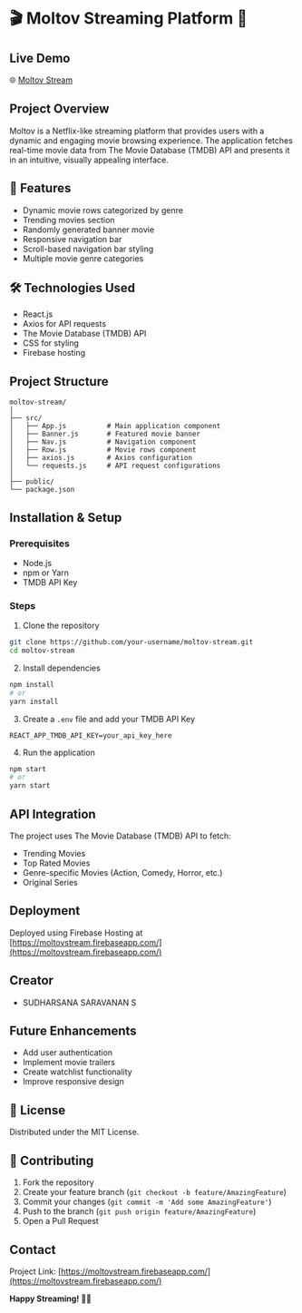 # 🎬 Moltov Streaming Platform 🍿

## Live Demo
🌐 [Moltov Stream](https://moltovstream.firebaseapp.com/)

## Project Overview
Moltov is a Netflix-like streaming platform that provides users with a dynamic and engaging movie browsing experience. The application fetches real-time movie data from The Movie Database (TMDB) API and presents it in an intuitive, visually appealing interface.

## 🌟 Features
- Dynamic movie rows categorized by genre
- Trending movies section
- Randomly generated banner movie
- Responsive navigation bar
- Scroll-based navigation bar styling
- Multiple movie genre categories

## 🛠 Technologies Used
- React.js
- Axios for API requests
- The Movie Database (TMDB) API
- CSS for styling
- Firebase hosting

## Project Structure
```
moltov-stream/
│
├── src/
│   ├── App.js          # Main application component
│   ├── Banner.js       # Featured movie banner
│   ├── Nav.js          # Navigation component
│   ├── Row.js          # Movie rows component
│   ├── axios.js        # Axios configuration
│   └── requests.js     # API request configurations
│
├── public/
└── package.json
```

## Installation & Setup

### Prerequisites
- Node.js
- npm or Yarn
- TMDB API Key

### Steps
1. Clone the repository
```bash
git clone https://github.com/your-username/moltov-stream.git
cd moltov-stream
```

2. Install dependencies
```bash
npm install
# or
yarn install
```

3. Create a `.env` file and add your TMDB API Key
```
REACT_APP_TMDB_API_KEY=your_api_key_here
```

4. Run the application
```bash
npm start
# or
yarn start
```

## API Integration
The project uses The Movie Database (TMDB) API to fetch:
- Trending Movies
- Top Rated Movies
- Genre-specific Movies (Action, Comedy, Horror, etc.)
- Original Series

## Deployment
Deployed using Firebase Hosting at [https://moltovstream.firebaseapp.com/](https://moltovstream.firebaseapp.com/)

## Creator
- SUDHARSANA SARAVANAN S

## Future Enhancements
- Add user authentication
- Implement movie trailers
- Create watchlist functionality
- Improve responsive design

## 📄 License
Distributed under the MIT License.

## 🚀 Contributing
1. Fork the repository
2. Create your feature branch (`git checkout -b feature/AmazingFeature`)
3. Commit your changes (`git commit -m 'Add some AmazingFeature'`)
4. Push to the branch (`git push origin feature/AmazingFeature`)
5. Open a Pull Request

## Contact
Project Link: [https://moltovstream.firebaseapp.com/](https://moltovstream.firebaseapp.com/)

**Happy Streaming! 🍿🎥**
